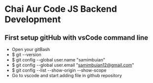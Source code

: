 # Chai Aur Code JS Backend Development
## First setup gitHub with vsCode command line
- Open your gitBash
- $ git --version
- $ git config --global user.name "samimbuian"
- $ git config --global user.email "samimbuian12@gmail.com"
- $ git config --list --show-origin --show-scope
- Go to vscode and start adding file in github repository
